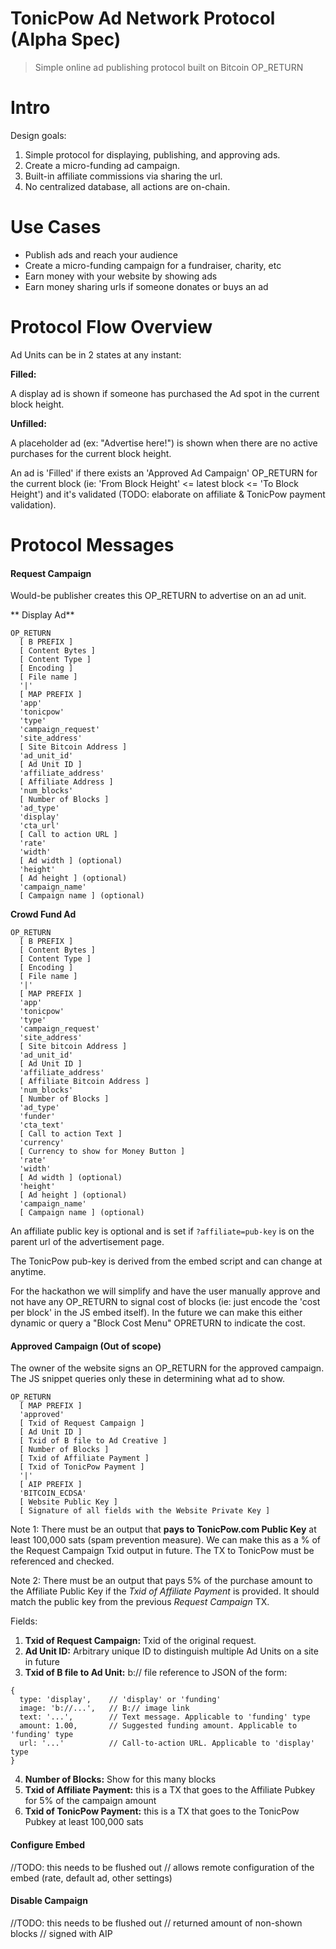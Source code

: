 # TonicPow Ad Network Protocol (Alpha Spec)
> Simple online ad publishing protocol built on Bitcoin OP_RETURN

# Intro

Design goals:

1. Simple protocol for displaying, publishing, and approving ads.
2. Create a micro-funding ad campaign.
3. Built-in affiliate commissions via sharing the url.
4. No centralized database, all actions are on-chain.

# Use Cases

- Publish ads and reach your audience
- Create a micro-funding campaign for a fundraiser, charity, etc
- Earn money with your website by showing ads
- Earn money sharing urls if someone donates or buys an ad

# Protocol Flow Overview

Ad Units can be in 2 states at any instant:

**Filled:**

A display ad is shown if someone has purchased the Ad spot in the current block height.

**Unfilled:**

A placeholder ad (ex: "Advertise here!") is shown when there are no active purchases for the current block height.

An ad is 'Filled' if there exists an 'Approved Ad Campaign' OP_RETURN for the current block (ie:  'From Block Height' <= latest block <= 'To Block Height') and it's validated (TODO: elaborate on affiliate & TonicPow payment validation).

# Protocol Messages

#### Request Campaign

Would-be publisher creates this OP_RETURN to advertise on an ad unit.


** Display Ad**

```
OP_RETURN
  [ B PREFIX ]
  [ Content Bytes ]
  [ Content Type ]
  [ Encoding ]
  [ File name ]
  '|'
  [ MAP PREFIX ]
  'app'
  'tonicpow'
  'type'
  'campaign_request'
  'site_address'
  [ Site Bitcoin Address ]
  'ad_unit_id'
  [ Ad Unit ID ]
  'affiliate_address'
  [ Affiliate Address ]
  'num_blocks'
  [ Number of Blocks ]
  'ad_type'
  'display'
  'cta_url'
  [ Call to action URL ]
  'rate'
  'width'
  [ Ad width ] (optional)
  'height'
  [ Ad height ] (optional)
  'campaign_name'
  [ Campaign name ] (optional)
```

**Crowd Fund Ad**

```
OP_RETURN
  [ B PREFIX ]
  [ Content Bytes ]
  [ Content Type ]
  [ Encoding ]
  [ File name ]
  '|'
  [ MAP PREFIX ]
  'app'
  'tonicpow'
  'type'
  'campaign_request'
  'site_address'
  [ Site bitcoin Address ]
  'ad_unit_id'
  [ Ad Unit ID ]
  'affiliate_address'
  [ Affiliate Bitcoin Address ]
  'num_blocks'
  [ Number of Blocks ]
  'ad_type'
  'funder'
  'cta_text'
  [ Call to action Text ]
  'currency'
  [ Currency to show for Money Button ]
  'rate'
  'width'
  [ Ad width ] (optional)
  'height'
  [ Ad height ] (optional)
  'campaign_name'
  [ Campaign name ] (optional)
```

An affiliate public key is optional and is set if `?affiliate=pub-key` is on the parent url of the advertisement page.

The TonicPow pub-key is derived from the embed script and can change at anytime.

For the hackathon we will simplify and have the user manually approve and not have any OP_RETURN to signal cost of blocks (ie: just encode the 'cost per block' in the JS embed itself).  In the future we can make this either dynamic or query a "Block Cost Menu" OPRETURN to indicate the cost.

#### Approved Campaign (Out of scope)

The owner of the website signs an OP_RETURN for the approved campaign. The JS snippet queries only these in determining what ad to show.

```
OP_RETURN
  [ MAP PREFIX ]
  'approved'
  [ Txid of Request Campaign ]
  [ Ad Unit ID ]
  [ Txid of B file to Ad Creative ]
  [ Number of Blocks ]
  [ Txid of Affiliate Payment ]
  [ Txid of TonicPow Payment ]
  '|'
  [ AIP PREFIX ]
  'BITCOIN_ECDSA'
  [ Website Public Key ]
  [ Signature of all fields with the Website Private Key ]
```

Note 1: There must be an output that **pays to TonicPow.com Public Key** at least 100,000 sats (spam prevention measure). We can make this as a % of the Request Campaign Txid output in future. The TX to TonicPow must be referenced and checked.

Note 2: There must be an output that pays 5% of the purchase amount to the Affiliate Public Key if the *Txid of Affiliate Payment* is provided. It should match the public key from the previous *Request Campaign* TX.

Fields:

1. **Txid of Request Campaign:** Txid of the original request.
2. **Ad Unit ID:** Arbitrary unique ID to distinguish multiple Ad Units on a site in future
3. **Txid of B file to Ad Unit:** b:// file reference to JSON of the form:

```text
{
  type: 'display',    // 'display' or 'funding'
  image: 'b://...',   // B:// image link
  text: '...',        // Text message. Applicable to 'funding' type
  amount: 1.00,       // Suggested funding amount. Applicable to 'funding' type
  url: '...'          // Call-to-action URL. Applicable to 'display' type
}
```

4. **Number of Blocks:** Show for this many blocks
5. **Txid of Affiliate Payment:** this is a TX that goes to the Affiliate Pubkey for 5% of the campaign amount
6. **Txid of TonicPow Payment:** this is a TX that goes to the TonicPow Pubkey at least 100,000 sats

#### Configure Embed

//TODO: this needs to be flushed out
// allows remote configuration of the embed (rate, default ad, other settings)

#### Disable Campaign

//TODO: this needs to be flushed out
// returned amount of non-shown blocks
// signed with AIP
